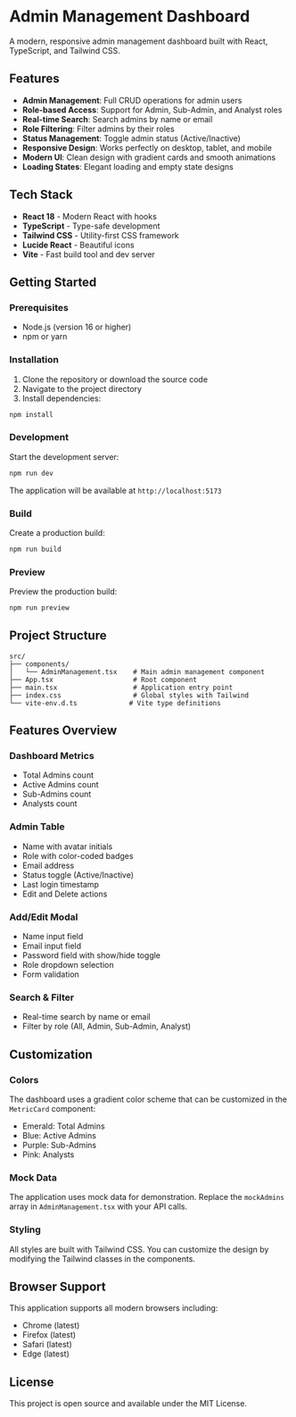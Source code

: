 # Admin Management Dashboard

A modern, responsive admin management dashboard built with React, TypeScript, and Tailwind CSS.

## Features

- **Admin Management**: Full CRUD operations for admin users
- **Role-based Access**: Support for Admin, Sub-Admin, and Analyst roles
- **Real-time Search**: Search admins by name or email
- **Role Filtering**: Filter admins by their roles
- **Status Management**: Toggle admin status (Active/Inactive)
- **Responsive Design**: Works perfectly on desktop, tablet, and mobile
- **Modern UI**: Clean design with gradient cards and smooth animations
- **Loading States**: Elegant loading and empty state designs

## Tech Stack

- **React 18** - Modern React with hooks
- **TypeScript** - Type-safe development
- **Tailwind CSS** - Utility-first CSS framework
- **Lucide React** - Beautiful icons
- **Vite** - Fast build tool and dev server

## Getting Started

### Prerequisites

- Node.js (version 16 or higher)
- npm or yarn

### Installation

1. Clone the repository or download the source code
2. Navigate to the project directory
3. Install dependencies:

```bash
npm install
```

### Development

Start the development server:

```bash
npm run dev
```

The application will be available at `http://localhost:5173`

### Build

Create a production build:

```bash
npm run build
```

### Preview

Preview the production build:

```bash
npm run preview
```

## Project Structure

```
src/
├── components/
│   └── AdminManagement.tsx    # Main admin management component
├── App.tsx                    # Root component
├── main.tsx                   # Application entry point
├── index.css                  # Global styles with Tailwind
└── vite-env.d.ts             # Vite type definitions
```

## Features Overview

### Dashboard Metrics
- Total Admins count
- Active Admins count
- Sub-Admins count
- Analysts count

### Admin Table
- Name with avatar initials
- Role with color-coded badges
- Email address
- Status toggle (Active/Inactive)
- Last login timestamp
- Edit and Delete actions

### Add/Edit Modal
- Name input field
- Email input field
- Password field with show/hide toggle
- Role dropdown selection
- Form validation

### Search & Filter
- Real-time search by name or email
- Filter by role (All, Admin, Sub-Admin, Analyst)

## Customization

### Colors
The dashboard uses a gradient color scheme that can be customized in the `MetricCard` component:
- Emerald: Total Admins
- Blue: Active Admins
- Purple: Sub-Admins
- Pink: Analysts

### Mock Data
The application uses mock data for demonstration. Replace the `mockAdmins` array in `AdminManagement.tsx` with your API calls.

### Styling
All styles are built with Tailwind CSS. You can customize the design by modifying the Tailwind classes in the components.

## Browser Support

This application supports all modern browsers including:
- Chrome (latest)
- Firefox (latest)
- Safari (latest)
- Edge (latest)

## License

This project is open source and available under the MIT License.